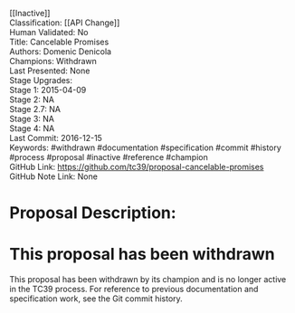 [[Inactive]]<br>Classification: [[API Change]]<br>Human Validated: No<br>Title: Cancelable Promises<br>Authors: Domenic Denicola<br>Champions: Withdrawn<br>Last Presented: None<br>Stage Upgrades:<br>Stage 1: 2015-04-09  
Stage 2: NA  
Stage 2.7: NA  
Stage 3: NA  
Stage 4: NA<br>Last Commit: 2016-12-15<br>Keywords: #withdrawn #documentation #specification #commit #history #process #proposal #inactive #reference #champion<br>GitHub Link: https://github.com/tc39/proposal-cancelable-promises <br>GitHub Note Link: None
# Proposal Description:
# This proposal has been withdrawn

This proposal has been withdrawn by its champion and is no longer active in the TC39 process. For reference to previous documentation and specification work, see the Git commit history.
<br>